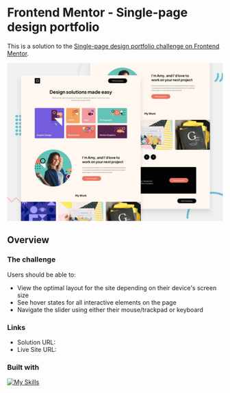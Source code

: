 # Frontend Mentor - Single-page design portfolio

This is a solution to the [Single-page design portfolio challenge on Frontend Mentor](https://www.frontendmentor.io/challenges/singlepage-design-portfolio-2MMhyhfKVo).

![Design preview for the Single-page design portfolio coding challenge](./src/assets/imgs/preview.jpg)

## Overview

### The challenge

Users should be able to:

- View the optimal layout for the site depending on their device's screen size
- See hover states for all interactive elements on the page
- Navigate the slider using either their mouse/trackpad or keyboard

### Links

- Solution URL: <!-- [github.com/valvrauu]() -->
- Live Site URL: <!-- [valvrauu.github.io]() -->

### Built with

[![My Skills](https://skillicons.dev/icons?i=html,css,sass,js,nodejs,git,github,figma,vscode)](https://skillicons.dev)